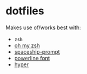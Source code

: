 # dotfiles

Makes use of/works best with:
* `zsh`
* [oh my zsh](https://github.com/ohmyzsh/ohmyzsh)
* [spaceship-prompt](https://github.com/denysdovhan/spaceship-prompt)
* [powerline font](https://github.com/powerline/fonts)
* [hyper](https://github.com/zeit/hyper)